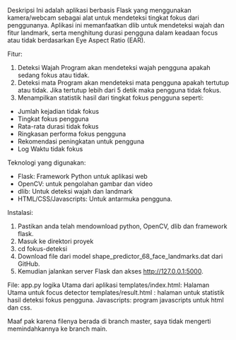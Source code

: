Deskripsi 
Ini adalah aplikasi berbasis Flask yang menggunakan kamera/webcam sebagai alat untuk mendeteksi tingkat fokus dari penggunanya. Aplikasi ini memanfaatkan dlib untuk mendeteksi wajah dan fitur landmark, serta menghitung durasi pengguna dalam keadaan focus atau tidak berdasarkan Eye Aspect Ratio (EAR).

Fitur:
1. Deteksi Wajah
Program akan mendeteksi wajah pengguna apakah sedang fokus atau tidak.
2. Deteksi mata
Program akan mendeteksi mata pengguna apakah tertutup atau tidak. Jika tertutup lebih dari 5 detik maka pengguna tidak fokus.
3. Menampilkan statistik hasil dari tingkat fokus pengguna seperti: 
- Jumlah kejadian tidak fokus
- Tingkat fokus pengguna
- Rata-rata durasi tidak fokus
- Ringkasan performa fokus pengguna
- Rekomendasi peningkatan untuk pengguna 
- Log Waktu tidak fokus

Teknologi yang digunakan:
- Flask: Framework Python untuk aplikasi web
- OpenCV: untuk pengolahan gambar dan video
- dlib: Untuk deteksi wajah dan landmark
- HTML/CSS/Javascripts: Untuk antarmuka pengguna.

Instalasi:
1. Pastikan anda telah mendownload python, OpenCV, dlib dan framework flask.
2. Masuk ke direktori proyek
3. cd fokus-deteksi
4. Download file dari model shape_predictor_68_face_landmarks.dat dari GitHub.
5. Kemudian jalankan server Flask dan akses http://127.0.0.1:5000.

File:
app.py logika Utama dari aplikasi
templates/index.html: Halaman Utama untuk focus detector
templates/result.html : halaman untuk statistik hasil deteksi fokus pengguna.
Javascripts: program javascripts untuk html dan css.

Maaf pak karena filenya berada di branch master, saya tidak mengerti memindahkannya ke branch main.
